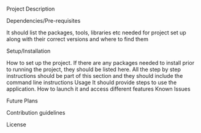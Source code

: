 

Project Description

Dependencies/Pre-requisites

It should list the packages, tools, libraries etc needed for project set up along with their correct versions and where to find them

Setup/Installation

How to set up the project. If there are any packages needed to install prior to running the project, they should be listed here. All the step by step instructions should be part of this section and they should include the command line instructions
Usage
It should provide steps to use the application. How to launch it and access different features
Known Issues

Future Plans

Contribution guidelines

License
